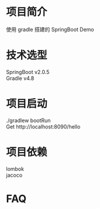 # 项目简介
使用 gradle 搭建的 SpringBoot Demo

# 技术选型
SpringBoot v2.0.5  
Gradle v4.8

# 项目启动
./gradlew bootRun  
Get http://localhost:8090/hello

# 项目依赖
lombok  
jacoco

# FAQ